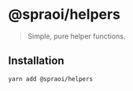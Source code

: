 # @spraoi/helpers

> Simple, pure helper functions.

## Installation

```bash
yarn add @spraoi/helpers
```
